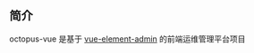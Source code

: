 ## 简介

octopus-vue 是基于 [vue-element-admin](https://panjiachen.github.io/vue-element-admin)  的前端运维管理平台项目



## 